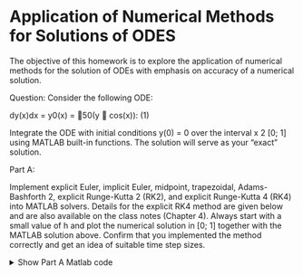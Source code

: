# Application of Numerical Methods for Solutions of ODES

The objective of this homework is to explore the application of numerical methods for the solution of ODEs with emphasis on accuracy of a numerical solution.

Question:
Consider the following ODE:

dy(x)dx = y0(x) = 􀀀50(y 􀀀 cos(x)): (1)

Integrate the ODE with initial conditions y(0) = 0 over the interval x 2 [0; 1] using MATLAB built-in
functions. The solution will serve as your “exact” solution.

Part A: 

Implement explicit Euler, implicit Euler, midpoint, trapezoidal, Adams-Bashforth 2,
explicit Runge-Kutta 2 (RK2), and explicit Runge-Kutta 4 (RK4) into MATLAB solvers. Details
for the explicit RK4 method are given below and are also available on the class notes (Chapter
4). Always start with a small value of h and plot the numerical solution in [0; 1] together with the
MATLAB solution above. Confirm that you implemented the method correctly and get an idea
of suitable time step sizes.

<details>
<summary>Show Part A Matlab code </summary>
Matlab

```Matlab:
%% CFD Homework 2 - BRYAN ACOSTA
%% Solving ODES
clear
clc
close all
%%
% 
clear
clc
close all

x1 = linspace(0,1,30);
x2 = linspace(0,1,40);
x3 = linspace(0,1,50);
x4 = linspace(0,1,75);
x5 = linspace(0,1,150);
x6 = linspace(0,1,400);


diffequation=@(x,y) -50*(y - cos(x));

% EXACT ODE VS EXPLICIT EULER
figure(1)
plot(x6,exact_solution(diffequation,x6))
hold on
title('EXACT ODE VS EXPLICIT EULER')
plot(x2,Explicit_Euler(diffequation,x2),'g')
hold on
plot(x3,Explicit_Euler(diffequation,x3),'k')
hold on
plot(x4,Explicit_Euler(diffequation,x4),'r')
legend('Exact Solution','40','50','75')

% EXACT ODE VS IMPLICIT EULER
figure(2)
plot(x6,exact_solution(diffequation,x6))
hold on
title('EXACT ODE VS IMPLICIT EULER')
plot(x2,Implicit_Euler(diffequation,x2),'g')
hold on
plot(x3,Implicit_Euler(diffequation,x3),'k')
hold on
plot(x4,Implicit_Euler(diffequation,x4),'r')
hold on
plot(x6,Implicit_Euler(diffequation,x6),'m')
legend('Exact Solution','40','50','75','400')
%%
% EXACT ODE VS MIDPOINT METHOD
figure(3)
plot(x6,exact_solution(diffequation,x6))
hold on
title('EXACT ODE VS MIDPOINT METHOD')
plot(x2,Midpoint(diffequation,x2),'g')
hold on
plot(x3,Midpoint(diffequation,x3),'k')
hold on
plot(x6,Midpoint(diffequation,x6),'m')
legend('Exact Solution','40','50','400')
%%
% EXACT ODE VS TRAPEZOIDAL METHOD
figure(4)
plot(x6,exact_solution(diffequation,x6))
hold on
title('EXACT ODE VS TRAPEZOIDAL METHOD')
plot(x1,0.5.*trapezoidal(diffequation,x1),'g')
hold on
plot(x2,0.5.*trapezoidal(diffequation,x2),'k')
hold on
plot(x3,0.5.*trapezoidal(diffequation,x3),'r')
hold on
plot(x6,0.5.*trapezoidal(diffequation,x6),'m')
legend('Exact Solution','30','40','50','400')
%%
% EXACT ODE VS ADAMS-BASHFORTH2 METHOD
figure(5)
plot(x6,exact_solution(diffequation,x6))
hold on
title('EXACT ODE VS ADAMS-BASHFORTH2 METHOD')
plot(x3,AdamsB2(diffequation,x3),'g')
hold on
plot(x4,AdamsB2(diffequation,x4),'k')
hold on
plot(x6,AdamsB2(diffequation,x6),'r')
legend('Exact Solution','50','75','400')
%%
% EXACT ODE VS RUNGE-KUTTA 2 METHOD
figure(6)
plot(x6,exact_solution(diffequation,x6))
hold on
title('EXACT ODE VS RUNGE-KUTTA 2 METHOD')
plot(x1,RK2(diffequation,x1),'g')
hold on
plot(x2,RK2(diffequation,x2),'k')
hold on
plot(x6,RK2(diffequation,x6),'r')
legend('Exact Solution','30','40','400')

% EXACT ODE VS RUNGE-KUTTA 4 METHOD
figure(7)
plot(x6,exact_solution(diffequation,x6))
hold on
title('EXACT ODE VS RUNGE-KUTTA 4 METHOD')
plot(x1,RK4(diffequation,x1),'g')
hold on
plot(x2,RK4(diffequation,x2),'k')
hold on
plot(x3,RK4(diffequation,x3),'r')
hold on
plot(x6,RK4(diffequation,x6),'m')
legend('Exact Solution','30','40','50','400')
%%
function [y] = exact_solution(diffeq, xspan)
    [~, y] = ode45(diffeq,xspan, 0);
    
end
function [output] = Explicit_Euler(diffeq, xspan)
    jump = xspan(2);
    output = xspan.*0;
    for i = 1: (length(xspan)-1)
           output(i+1) = output(i) + jump*diffeq(xspan(i), output(i));
    end
end
function [output] =Implicit_Euler(diffeq, xspan)
    jump = xspan(2);
    misc = xspan.*0;
    output = xspan.*0;
    for i = 1: (length(xspan)-1)
           misc(i+1) = misc(i) + diffeq(xspan(i), misc(i))*jump;
           output(i+1) = output(i)+ jump* diffeq(xspan(i+1), misc(i+1));
    end
end
function [output] =Midpoint(diffeq, xspan)
    jump = xspan(2);
    halfjump = jump/2;
    output = xspan.*0;
    for i = 1: (length(xspan)-1)
           output(i+1) = output(i) + jump*diffeq(xspan(i)+halfjump,output(i)+halfjump*diffeq(xspan(i),output(i)));
    end
end
function [output] =trapezoidal(diffeq, xspan)
    jump = xspan(2);
    halfjump = jump/2;
    output = xspan.*0;
    for i = 1: (length(xspan)-1)
           output(i+1) = output(i)+ halfjump*(diffeq(xspan(i), output(i))+ diffeq(xspan(i+1), output(i+1)));
    end 
end
function [output] =AdamsB2(diffeq, xspan)
    jump = xspan(2);
    output = xspan.*0;
    for i = 1: (length(xspan)-2)
           output(i+2) = output(i+1) + 0.5*jump*(3*diffeq(xspan(i+1), output(i+1))-diffeq(xspan(i),output(i)));
    end
end
function [output] = RK2(diffeq, xspan)
    jump = xspan(2);
    output = xspan.*0;
    for i = 1: (length(xspan)-1)
           input1 = xspan(i)+ 0.5*jump;
           input2 = output(i)+(0.5*jump*diffeq(xspan(i),output(i)));
           output(i+1) = output(i) + jump*diffeq(input1,input2);
    end
end
function [output] = RK4(diffeq, xspan)
    jump = xspan(2);
    halfjump = jump/2;
    output = xspan.*0;
    for i = 1: (length(xspan)-1)
           input1 = diffeq(xspan(i),output(i));
           input2 = diffeq(xspan(i)+ halfjump,output(i)+halfjump*input1);
           input3 = diffeq(xspan(i)+ halfjump,output(i)+halfjump*input2);
           input4 = diffeq(xspan(i)+ jump,output(i)+jump*input3);
           output(i+1) = output(i) + (1/6)*jump*(input1+input2+input3+input4);
    end
end
    
```
</details>
